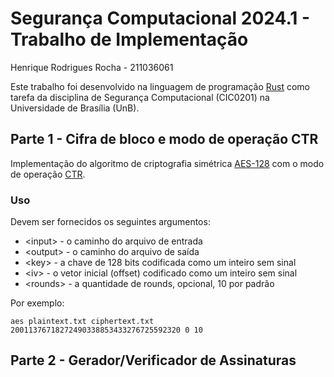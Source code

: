 # Segurança Computacional 2024.1 - Trabalho de Implementação
Henrique Rodrigues Rocha - 211036061

Este trabalho foi desenvolvido na linguagem de programação [Rust](https://www.rust-lang.org/pt-BR) como tarefa da
disciplina de Segurança Computacional (CIC0201) na Universidade de Brasília (UnB).

## Parte 1 - Cifra de bloco e modo de operação CTR

Implementação do algoritmo de criptografia simétrica
[AES-128](https://en.wikipedia.org/wiki/Advanced_Encryption_Standard) com o modo de operação
[CTR](https://en.wikipedia.org/wiki/Block_cipher_mode_of_operation#Counter_(CTR)).

### Uso

Devem ser fornecidos os seguintes argumentos:

* \<input\> - o caminho do arquivo de entrada
* \<output\> - o caminho do arquivo de saída
* \<key\> - a chave de 128 bits codificada como um inteiro sem sinal
* \<iv\> - o vetor inicial (offset) codificado como um inteiro sem sinal
* \<rounds\> - a quantidade de rounds, opcional, 10 por padrão

Por exemplo:

```shell
aes plaintext.txt ciphertext.txt 20011376718272490338853433276725592320 0 10
```

## Parte 2 - Gerador/Verificador de Assinaturas
